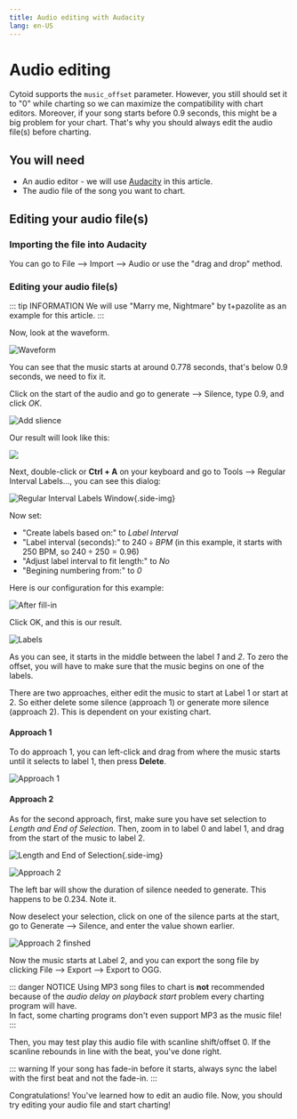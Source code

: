 ```yaml
---
title: Audio editing with Audacity
lang: en-US
---
```


# Audio editing

Cytoid supports the `music_offset` parameter. However, you still should set it to "0" while charting so we can maximize the compatibility with chart editors. Moreover, if your song starts before 0.9 seconds, this might be a big problem for your chart. That's why you should always edit the audio file(s) before charting.

## You will need

- An audio editor - we will use [Audacity](https://www.audacityteam.org/) in this article.
- The audio file of the song you want to chart.

## Editing your audio file(s)

### Importing the file into Audacity

You can go to File --> Import --> Audio or use the "drag and drop" method.

### Editing your audio file(s)

::: tip INFORMATION
We will use "Marry me, Nightmare" by t+pazolite as an example for this article.
:::

Now, look at the waveform.

![Waveform](./_sources_audio.md/start.png)

You can see that the music starts at around 0.778 seconds, that's below 0.9 seconds, we need to fix it.

Click on the start of the audio and go to generate --> Silence, type 0.9, and click *OK*.

![Add slience](./_sources_audio.md/silence.png)

Our result will look like this:

![](./_sources_audio.md/after.png)

Next, double-click or **Ctrl + A** on your keyboard and go to Tools --> Regular Interval Labels..., you can see this dialog:

![Regular Interval Labels Window](./_sources_audio.md/labels_window.png){.side-img}

Now set:

- "Create labels based on:" to *Label Interval*
- "Label interval (seconds):" to ${240 \div BPM}$ (in this example, it starts with 250 BPM, so ${240 \div 250} = 0.96$)
- "Adjust label interval to fit length:" to *No*
- "Begining numbering from:" to *0*

Here is our configuration for this example:

![After fill-in](./_sources_audio.md/labels_after.png)

Click OK, and this is our result.

![Labels](./_sources_audio.md/result.png)

As you can see, it starts in the middle between the label *1* and *2*. To zero the offset, you will have to make sure that the music begins on one of the labels.

There are two approaches, either edit the music to start at Label 1 or start at 2. So either delete some silence (approach 1) or generate more silence (approach 2). This is dependent on your existing chart.

#### Approach 1

To do approach 1, you can left-click and drag from where the music starts until it selects to label 1, then press **Delete**.

![Approach 1](./_sources_audio.md/appr1.png)

#### Approach 2

As for the second approach, first, make sure you have set selection to *Length and End of Selection*.
Then, zoom in to label 0 and label 1, and drag from the start of the music to label 2.

![Length and End of Selection](./_sources_audio.md/length.png){.side-img}

![Approach 2](./_sources_audio.md/appr2.png)

The left bar will show the duration of silence needed to generate. This happens to be 0.234. Note it.

Now deselect your selection, click on one of the silence parts at the start, go to Generate --> Silence, and enter the value shown earlier.

![Approach 2 finshed](./_sources_audio.md/appr2_after.png)

Now the music starts at Label 2, and you can export the song file by clicking File --> Export --> Export to OGG.

::: danger NOTICE
Using MP3 song files to chart is **not** recommended because of the *audio delay on playback start* problem every charting program will have.  
In fact, some charting programs don't even support MP3 as the music file!
:::

Then, you may test play this audio file with scanline shift/offset 0. If the scanline rebounds in line with the beat, you've done right.

::: warning
If your song has fade-in before it starts, always sync the label with the first beat and not the fade-in.
:::

Congratulations! You've learned how to edit an audio file. Now, you should try editing your audio file and start charting!
